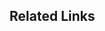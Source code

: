 ## Related Links



<div id="related">
	
</div>



<script type="text/javascript">
	var html = "<ul>";

	// check if related links provided
	if (relatedLinks && relatedLinks.length > 0) {
		// related links provided, loop through them
		for (let i = 0; i < relatedLinks.length; i++) {
			// create a list element with an a tag containing the related link
			var snippet = "<li><a href='" + relatedLinks[i]["link"] + "'>" + relatedLinks[i]["name"] + "</a></li>";
			// concatenate element to html variable
			html += snippet;
		}
		// concatenate list closing tag
		html += "</ul>";
		// add list of related links to the related page links section
		document.getElementById("related").innerHTML = html;
	} else {
		// no related links provided
		// remove related links section header
		document.getElementById("related-links").outerHTML = "";
		// remove related links section from sidebar menu
		document.querySelector(".md-sidebar--secondary .md-nav__list").lastElementChild.remove();
	}
</script>
